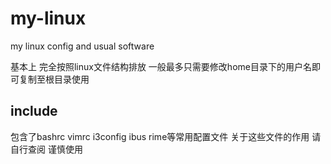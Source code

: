 # my-linux
my linux config and usual software

基本上 完全按照linux文件结构排放 一般最多只需要修改home目录下的用户名即可复制至根目录使用

## include
包含了bashrc vimrc i3config ibus rime等常用配置文件 关于这些文件的作用 请自行查阅 谨慎使用
